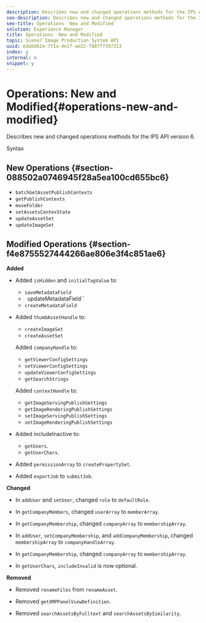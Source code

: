 ```yaml
---
description: Describes new and changed operations methods for the IPS API version 6.
seo-description: Describes new and changed operations methods for the IPS API version 6.
seo-title: Operations  New and Modified
solution: Experience Manager
title: Operations  New and Modified
topic: Scene7 Image Production System API
uuid: edabd62a-771a-4e1f-ae22-f887f7397313
index: y
internal: n
snippet: y
---
```


# Operations: New and Modified{#operations-new-and-modified}

Describes new and changed operations methods for the IPS API version 6.

 Syntax 

## New Operations {#section-088502a0746945f28a5ea100cd655bc6}

* `batchGetAssetPublishContexts` 
* `getPublishContexts` 
* `moveFolder` 
* `setAssetsContexState` 
* `updateAssetSet` 
* `updateImageSet`

## Modified Operations {#section-f4e8755527444266ae806e3f4c851ae6}

**Added**

* Added `isHidden` and `initialTagValue` to:

    * `saveMetadataField`
    * ` `updateMetadataField``
    * `createMetadataField`

* Added `thumbAssetHandle` to:

    * `createImageSet`
    * `createAssetSet`

  Added `companyHandle` to:

    * `getViewerConfigSettings`
    * `setViewerConfigSettings`
    * `updateViewerConfigSettings`
    * `getSearchStrings`

  Added `contextHandle` to:

    * `getImageServingPublishSettings`
    * `getImageRenderingPublishSettings`
    * `setImageServingPublishSettings`
    * `setImageRenderingPublishSettings`

* Added includeInactive to:

    * `getUsers`. 
    * `getUserChars`.

* Added `permissionArray` to `createPropertySet`. 

* Added `exportJob` to `submitJob`.

**Changed**

* In `addUser` and `setUser`, changed `role` to `defaultRole`. 

* In `getCompanyMembers`, changed `userArray` to `memberArray`. 

* In `getCompanyMembership`, changed `companyArray` to `membershipArray`. 

* In `addUser`, `setCompanyMembership`, and `addCompanyMembership`, changed `membershipArray` to `companyHandleArray`. 

* In `getCompanyMembership`, changed `companyArray` to `membershipArray`. 

* In `getUserChars`, `includeInvalid` is now optional.

**Removed**

* Removed `renameFiles` from `renameAsset`. 

* Removed `getXMPPanelViewDefinition`. 
* Removed `searchAssetsByFulltext` and `searchAssetsBySimilarity`.

